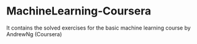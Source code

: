 # MachineLearning-Coursera
It contains the solved exercises for the basic machine learning course by AndrewNg (Coursera)
